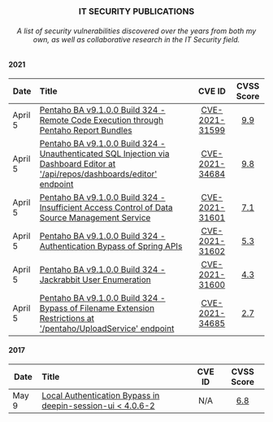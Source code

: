 <h3 align="center">IT SECURITY PUBLICATIONS</h3>
<h6 align="center">A list of security vulnerabilities discovered over the years from both my own, as well as collaborative research in the IT Security field.</h6>

#### 2021

| Date          | Title  |  CVE ID  |  CVSS Score  |
| ------------- |:-------|:--------:|:------------:|
| April 5       | [Pentaho BA v9.1.0.0 Build 324 - Remote Code Execution through Pentaho Report Bundles](https://hawsec.com/publications/pentaho/HVPENT210401-Pentaho-BA-Security-Assessment-Report-v1_1.pdf)     | [CVE-2021-31599](https://cve.mitre.org/cgi-bin/cvename.cgi?name=CVE-2021-31599) | [9.9](https://nvd.nist.gov/vuln-metrics/cvss/v3-calculator?vector=AV:N/AC:L/PR:L/UI:N/S:C/C:H/I:H/A:H/E:H/RL:X/RC:C&version=3.1) |
| April 5 | [Pentaho BA v9.1.0.0 Build 324 - Unauthenticated SQL Injection via Dashboard Editor at '/api/repos/dashboards/editor' endpoint](https://hawsec.com/publications/pentaho/HVPENT210401-Pentaho-BA-Security-Assessment-Report-v1_1.pdf)      | [CVE-2021-34684](https://cve.mitre.org/cgi-bin/cvename.cgi?name=CVE-2021-34684) | [9.8](https://nvd.nist.gov/vuln-metrics/cvss/v3-calculator?vector=AV:N/AC:L/PR:N/UI:N/S:U/C:H/I:H/A:H/E:H/RL:X/RC:C&version=3.1) |
| April 5 | [Pentaho BA v9.1.0.0 Build 324 - Insufficient Access Control of Data Source Management Service](https://hawsec.com/publications/pentaho/HVPENT210401-Pentaho-BA-Security-Assessment-Report-v1_1.pdf)      | [CVE-2021-31601](https://cve.mitre.org/cgi-bin/cvename.cgi?name=CVE-2021-31601) | [7.1](https://nvd.nist.gov/vuln-metrics/cvss/v3-calculator?vector=AV:N/AC:L/PR:L/UI:N/S:U/C:H/I:L/A:N/E:H/RL:X/RC:C&version=3.1) |
| April 5 | [Pentaho BA v9.1.0.0 Build 324 - Authentication Bypass of Spring APIs](https://hawsec.com/publications/pentaho/HVPENT210401-Pentaho-BA-Security-Assessment-Report-v1_1.pdf)      | [CVE-2021-31602](https://cve.mitre.org/cgi-bin/cvename.cgi?name=CVE-2021-31602) | [5.3](https://nvd.nist.gov/vuln-metrics/cvss/v3-calculator?vector=AV:N/AC:L/PR:N/UI:N/S:U/C:L/I:N/A:N/E:H/RL:X/RC:C&version=3.1) |
| April 5 | [Pentaho BA v9.1.0.0 Build 324 - Jackrabbit User Enumeration](https://hawsec.com/publications/pentaho/HVPENT210401-Pentaho-BA-Security-Assessment-Report-v1_1.pdf)      | [CVE-2021-31600](https://cve.mitre.org/cgi-bin/cvename.cgi?name=CVE-2021-31600) | [4.3](https://nvd.nist.gov/vuln-metrics/cvss/v3-calculator?vector=AV:N/AC:L/PR:L/UI:N/S:U/C:L/I:N/A:N/E:H/RL:X/RC:C&version=3.1) |
| April 5 | [Pentaho BA v9.1.0.0 Build 324 - Bypass of Filename Extension Restrictions at '/pentaho/UploadService' endpoint](https://hawsec.com/publications/pentaho/HVPENT210401-Pentaho-BA-Security-Assessment-Report-v1_1.pdf)      | [CVE-2021-34685](https://cve.mitre.org/cgi-bin/cvename.cgi?name=CVE-2021-34685) | [2.7](https://nvd.nist.gov/vuln-metrics/cvss/v3-calculator?vector=AV:N/AC:L/PR:H/UI:N/S:U/C:N/I:L/A:N/E:H/RL:X/RC:C&version=3.1) |

#### 2017

|  Date       | Title  |  CVE ID  |  CVSS Score  |
| ----------- |:-------|:--------:|:------------:|
| May 9       | [Local Authentication Bypass in deepin-session-ui < 4.0.6-2](https://github.com/iamaldi/publications/blob/main/2017/Local%20Authentication%20Bypass%20in%20deepin-session-ui.md)      | N/A | [6.8](https://nvd.nist.gov/vuln-metrics/cvss/v3-calculator?vector=AV:P/AC:L/PR:N/UI:N/S:U/C:H/I:H/A:H/E:H/RL:O/RC:C&version=3.1) |
